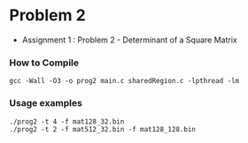 # Problem 2
- Assignment 1 : Problem 2 - Determinant of a Square Matrix
### How to Compile
``
gcc -Wall -O3 -o prog2 main.c sharedRegion.c -lpthread -lm
``

### Usage examples
``
./prog2 -t 4 -f mat128_32.bin 
``
\
``
./prog2 -t 2 -f mat512_32.bin -f mat128_128.bin
``